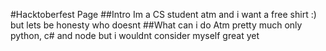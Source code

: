 #Hacktoberfest Page
##Intro
Im a CS student atm and i want a free shirt :)
but lets be honesty who doesnt
##What can i do
Atm pretty much only python, c# and node but i wouldnt consider myself great yet